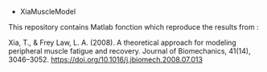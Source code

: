 * XiaMuscleModel

This repository contains Matlab fonction which reproduce the results from :

Xia, T., & Frey Law, L. A. (2008). A theoretical approach for modeling peripheral muscle fatigue and recovery. Journal of Biomechanics, 41(14), 3046–3052. https://doi.org/10.1016/j.jbiomech.2008.07.013